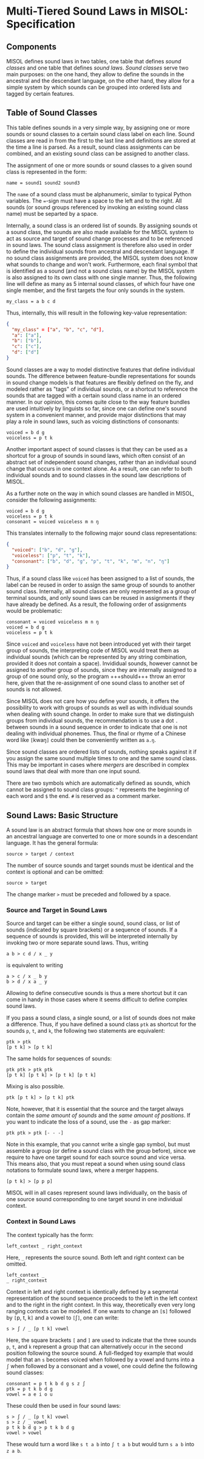 # Multi-Tiered Sound Laws in MISOL: Specification

## Components

MISOL defines sound laws in two tables, one table that defines *sound classes* and one table that defines *sound laws*. *Sound classes* serve two main purposes: on the one hand, they allow to define the sounds in the ancestral and the descendant language, on the other hand, they allow for a simple system by which sounds can be grouped into ordered lists and tagged by certain features.

## Table of Sound Classes

This table defines sounds in a very simple way, by assigning one or more sounds or sound classes to a certain sound class label on each line. Sound classes are read in from the first to the last line and definitions are stored at the time a line is parsed. As a result, sound class assignments can be combined, and an existing sound class can be assigned to another class.

The assignment of one or more sounds or sound classes to a given sound class is represented in the form:

```
name = sound1 sound2 sound3
```

The `name` of a sound class must be alphanumeric, similar to typical Python variables. The `=`-sign must have a space to the left and to the right. All sounds (or sound groups referenced by invoking an existing sound class name) must be separted by a space.

Internally, a sound class is an ordered list of sounds. By assigning sounds ot a sound class, the sounds are also made available for the MISOL system to act as source and target of sound change processes and to be referenced in sound laws. The sound class assignment is therefore also used in order to define the individual sounds from ancestral and descendant language. If no sound class assignments are provided, the MISOL system does not know what sounds to change and won't work. Furthermore, each final symbol that is identified as a sound (and not a sound class name) by the MISOL system is also assigned to its own class with one single manner. Thus, the following line will define as many as 5 internal sound classes, of which four have one single member, and the first targets the four only sounds in the system.

```
my_class = a b c d
```

Thus, internally, this will result in the following key-value representation:

```json
{
  "my_class" = ["a", "b", "c", "d"],
  "a": ["a"],
  "b": ["b"],
  "c": ["c"],
  "d": ["d"]
}
```

Sound classes are a way to model distinctive features that define individual sounds. The difference between feature-bundle representations for sounds in sound change models is that features are flexibly defined on the fly, and modeled rather as "tags" of individual sounds, or a shortcut to reference the sounds that are tagged with a certain sound class name in an ordered manner. In our opinion, this comes quite close to the way feature bundles are used intuitively by linguists so far, since one can define one's sound system in a convenient manner, and provide major distinctions that may play a role in sound laws, such as voicing distinctions of consonants:

```
voiced = b d g
voiceless = p t k
```

Another important aspect of sound classes is that they can be used as a shortcut for a group of sounds in sound laws, which often consist of an abstract set of independent sound changes, rather than an individual sound change that occurs in one context alone. As a result, one can refer to both individual sounds and to sound classes in the sound law descriptions of MISOL.

As a further note on the way in which sound classes are handled in MISOL, consider the following assignments:

```
voiced = b d g
voiceless = p t k
consonant = voiced voiceless m n ŋ
``` 

This translates internally to the following major sound class representations:

```json
{
  "voiced": ["b", "d", "g"],
  "voiceless": ["p", "t", "k"],
  "consonant": ["b", "d", "g", "p", "t", "k", "m", "n", "ŋ"]
}
```

Thus, if a sound class like `voiced` has been assigned to a list of sounds, the label can be reused in order to assign the same group of sounds to another sound class. Internally, all sound classes are only represented as a group of terminal sounds, and only sound laws can be reused in assignments if they have already be defined. As a result, the following order of assignments would be problematic:

```
consonant = voiced voiceless m n ŋ
voiced = b d g
voiceless = p t k
```

Since `voiced` and `voiceless` have not been introduced yet with their target group of sounds, the interpreting code of MISOL would treat them as individual sounds (which can be represented by any string combination, provided it does not contain a space). Invididual sounds, however cannot be assigned to another group of sounds, since they are internally assigned to a group of one sound only, so the program +++should+++ throw an error here, given that the re-assignment of one sound class to another set of sounds is not allowed.

Since MISOL does not care how you define your sounds, it offers the possibility to work with groups of sounds as well as with individual sounds when dealing with sound change. In order to make sure that we distinguish groups from individual sounds, the recommendation is to use a dot `.` between sounds in a sound sequence in order to indicate that one is not dealing with individual phonemes. Thus, the final or rhyme of a Chinese word like `[`kwaŋ`]` could then be conveniently written as `a.ŋ`. 

Since sound classes are ordered lists of sounds, nothing speaks against it if you assign the same sound multiple times to one and the same sound class. This may be important in cases where *mergers* are described in complex sound laws that deal with more than one input sound. 

There are two symbols which are automatically defined as sounds, which cannot be assigned to sound class groups: `^` represents the beginning of each word and `$` the end. `#` is reserved as a comment marker. 

## Sound Laws: Basic Structure

A sound law is an abstract formula that shows how one or more sounds in an ancestral language are converted to one or more sounds in a descendant language. It has the general formula:

```
source > target / context
```

The number of source sounds and target sounds must be identical and the context is optional and can be omitted:

```
source > target
```

The change marker `>` must be preceded and followed by a space. 
 
### Source and Target in Sound Laws

Source and target can be either a single sound, sound class, or list of sounds (indicated by square brackets) or a sequence of sounds. If a sequence of sounds is provided, this will be interpreted internally by invoking two or more separate sound laws. Thus, writing

```
a b > c d / x _ y
```

is equivalent to writing

```
a > c / x _ b y
b > d / x a _ y
```

Allowing to define consecutive sounds is thus a mere shortcut but it can come in handy in those cases where it seems difficult to define complex sound laws. 

If you pass a sound class, a single sound, or a list of sounds does not make a difference. Thus, if you have defined a sound class `ptk` as shortcut for the sounds `p`, `t`, and `k`, the following two statements are equivalent:

```
ptk > ptk
[p t k] > [p t k]
```

The same holds for sequences of sounds:

```
ptk ptk > ptk ptk
[p t k] [p t k] > [p t k] [p t k]
```

Mixing is also possible.

```
ptk [p t k] > [p t k] ptk
```

Note, however, that it is essential that the source and the target always contain the *same amount of sounds* and the *same amount of positions*. If you want to indicate the loss of a sound, use the `-` as gap marker:

```
ptk ptk > ptk [- - -]
```

Note in this example, that you cannot write a single gap symbol, but must assemble a group (or define a sound class with the group before), since we require to have one target sound for each source sound and vice versa. This means also, that you must repeat a sound when using sound class notations to formulate sound laws, where a merger happens.

```
[p t k] > [p p p]
```

MISOL will in all cases represent sound laws individually, on the basis of one source sound corresponding to one target sound in one individual context. 


### Context in Sound Laws

The context typically has the form:

```
left_context _ right_context
```

Here, `_` represents the source sound. Both left and right context can be omitted.

```
left_context _
_ right_context
```

Context in left and right context is identically defined by a segmental representation of the sound sequence proceeds to the left in the left context and to the right in the right context. In this way, theoretically even very long ranging contexts can be modeled. If one wants to change an `[`s`]` followed by `[`p, t, k`]` and a vowel to `[`ʃ`]`, one can write:

```
s > ʃ / _ [p t k] vowel
```

Here, the square brackets `[` and `]` are used to indicate that the three sounds `p`, `t`, and `k` represent a group that can alternatively occur in the second position following the source sound. A full-fledged toy example that would model that an `s` becomes voiced when followed by a vowel and turns into a `ʃ` when followed by a consonant and a vowel, one could define the following sound classes:

```
consonant = p t k b d g s z ʃ
ptk = p t k b d g
vowel = a e i o u
```

These could then be used in four sound laws:

```
s > ʃ / _ [p t k] vowel
s > z / _ vowel
p t k b d g > p t k b d g
vowel > vowel
```

These would turn a word like `s t a b` into `ʃ t a b` but would turn `s a b` into `z a b`. 


